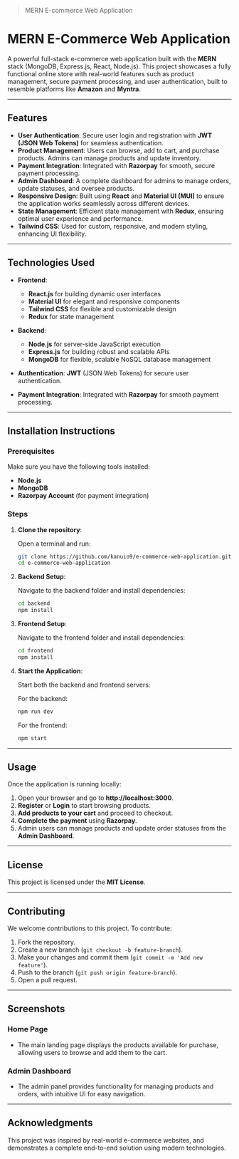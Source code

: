 > MERN E-commerce Web Application

# MERN E-Commerce Web Application

A powerful full-stack e-commerce web application built with the **MERN** stack (MongoDB, Express.js, React, Node.js). This project showcases a fully functional online store with real-world features such as product management, secure payment processing, and user authentication, built to resemble platforms like **Amazon** and **Myntra**.

---

## Features

- **User Authentication**: Secure user login and registration with **JWT (JSON Web Tokens)** for seamless authentication.
- **Product Management**: Users can browse, add to cart, and purchase products. Admins can manage products and update inventory.
- **Payment Integration**: Integrated with **Razorpay** for smooth, secure payment processing.
- **Admin Dashboard**: A complete dashboard for admins to manage orders, update statuses, and oversee products.
- **Responsive Design**: Built using **React** and **Material UI (MUI)** to ensure the application works seamlessly across different devices.
- **State Management**: Efficient state management with **Redux**, ensuring optimal user experience and performance.
- **Tailwind CSS**: Used for custom, responsive, and modern styling, enhancing UI flexibility.

---

## Technologies Used

- **Frontend**: 
  - **React.js** for building dynamic user interfaces
  - **Material UI** for elegant and responsive components
  - **Tailwind CSS** for flexible and customizable design
  - **Redux** for state management
  
- **Backend**: 
  - **Node.js** for server-side JavaScript execution
  - **Express.js** for building robust and scalable APIs
  - **MongoDB** for flexible, scalable NoSQL database management
  
- **Authentication**: **JWT** (JSON Web Tokens) for secure user authentication.
  
- **Payment Integration**: Integrated with **Razorpay** for smooth payment processing.

---

## Installation Instructions

### Prerequisites

Make sure you have the following tools installed:
- **Node.js**
- **MongoDB**
- **Razorpay Account** (for payment integration)

### Steps

1. **Clone the repository**:

    Open a terminal and run:
    ```bash
    git clone https://github.com/kanuio9/e-commerce-web-application.git
    cd e-commerce-web-application
    ```

2. **Backend Setup**:

    Navigate to the backend folder and install dependencies:
    ```bash
    cd backend
    npm install
    ```

3. **Frontend Setup**:

    Navigate to the frontend folder and install dependencies:
    ```bash
    cd frontend
    npm install
    ```

4. **Start the Application**:

    Start both the backend and frontend servers:

    For the backend:
    ```bash
    npm run dev
    ```

    For the frontend:
    ```bash
    npm start
    ```

---

## Usage

Once the application is running locally:

1. Open your browser and go to **http://localhost:3000**.
2. **Register** or **Login** to start browsing products.
3. **Add products to your cart** and proceed to checkout.
4. **Complete the payment** using **Razorpay**.
5. Admin users can manage products and update order statuses from the **Admin Dashboard**.

---

## License

This project is licensed under the **MIT License**.

---

## Contributing

We welcome contributions to this project. To contribute:
1. Fork the repository.
2. Create a new branch (`git checkout -b feature-branch`).
3. Make your changes and commit them (`git commit -m 'Add new feature'`).
4. Push to the branch (`git push origin feature-branch`).
5. Open a pull request.

---

## Screenshots

### Home Page

- The main landing page displays the products available for purchase, allowing users to browse and add them to the cart.

### Admin Dashboard

- The admin panel provides functionality for managing products and orders, with intuitive UI for easy navigation.

---

## Acknowledgments

This project was inspired by real-world e-commerce websites, and demonstrates a complete end-to-end solution using modern technologies.

